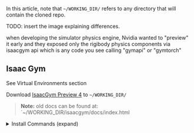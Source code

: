 In this article, note that `~/WORKING_DIR/` refers to any directory that will contain the cloned repo.

TODO: insert the image explaining differences.

when developing the simulator physics engine, Nvidia wanted to "preview" it early and they exposed only the rigibody physics components via isaacgym api which is any code you see calling "gymapi" or "gymtorch"
## Isaac Gym

See Virtual Environments section

Download [IsaacGym Preview 4](https://developer.nvidia.com/isaac-gym) to `~/WORKING_DIR/`
>**Note:** old docs can be found at: `~/WORKING_DIR/isaacgym/docs/index.html

<details markdown="block">
<summary> Install Commands (expand) </summary>
```bash
cd ~/WORKING_DIR/isaacgym/python 
conda create -n environment_name_goes_here python==3.8
conda activate environment_name_goes_here
pip install -e .

#test to make sure isaacgym is running correctly
cd ~/WORKING_DIR/isaacgym/python/examples
python 1080_balls_of_solitude.py
```
</details>


leggedgym
[isaacgymenvs](https://github.com/NVIDIA-Omniverse/IsaacGymEnvs)


## Isaac-Sim
- documentation
- requires NVidia RTX GPU

default api (omni.isaac.core)
- Robot
- Franka
default gym api (omni.isaac.gym)

[orbit](https://github.com/NVIDIA-Omniverse/Orbit)
[omniisaacgymenvs](https://github.com/NVIDIA-Omniverse/OmniIsaacGymEnvs)
